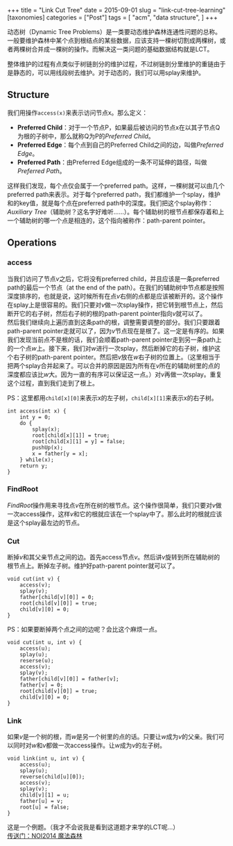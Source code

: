 +++
title = "Link Cut Tree"
date = 2015-09-01
slug = "link-cut-tree-learning"
[taxonomies]
categories = ["Post"]
tags = [
  "acm",
  "data structure",
]
+++

<div class="article_content" id="article_contents_inner_4362677851" dir="ltr">
						<p>动态树（Dynamic Tree Problems）是一类要动态维护森林连通性问题的总称。一般要维护森林中某个点到根结点的某些数据，应该支持一棵树切割成两棵树，或者两棵树合并成一棵树的操作。而解决这一类问题的基础数据结构就是LCT。</p>

<p>整体维护的过程有点类似于树链剖分的维护过程，不过树链剖分里维护的重链由于是静态的，可以用线段树去维护。对于动态的，我们可以用splay来维护。</p>

<h2>Structure  </h2>

<p>我们用操作<code>access(x)</code>来表示访问节点x。那么定义：</p>

<ul><li><strong>Preferred Child</strong>：对于一个节点P，如果最后被访问的节点x在以其子节点Q为根的子树中，那么就称Q为P的<em>Preferred Child</em>。</li>
<li><strong>Preferred Edge</strong>：每个点到自己的Preferred Child之间的边，叫做<em>Preferred Edge</em>。</li>
<li><strong>Preferred Path</strong>：由Preferred Edge组成的一条不可延伸的路径，叫做<em>Preferred Path</em>。</li>
</ul><p>这样我们发现，每个点仅会属于一个preferred path。这样，一棵树就可以由几个preferred path来表示。对于每个preferred path，我们都维护一个splay，维护和的key值，就是每个点在preferred path中的深度。我们把这个splay称作：<em>Auxiliary Tree</em>（辅助树？这名字好难听……）。每个辅助树的根节点都保存着和上一个辅助树的哪一个点是相连的，这个指向被称作：path-parent pointer。</p>

<h2>Operations  </h2>

<h3>access</h3>

<p>当我们访问了节点<em>v</em>之后，它将没有preferred child，并且应该是一条preferred path的最后一个节点（at the end of the path）。在我们的辅助树中节点都是按照深度排序的，也就是说，这时候所有在点<em>v</em>右侧的点都是应该被断开的。这个操作在splay上是很容易的。我们只要对<em>v</em>做一次splay操作，把它转到根节点上，然后断开它的右子树，然后右子树的根的path-parent pointer指向<em>v</em>就可以了。 <br>
然后我们继续向上遍历直到这条path的根，调整需要调整的部分。我们只要跟着path-parent pointer走就可以了，因为<em>v</em>节点现在是根了。这一定是有序的。如果我们发现当前点不是根的话，我们会顺着path-parent pointer走到另一条path上的一个点<em>w</em>上。接下来，我们对<em>w</em>进行一次splay，然后断掉它的右子树，维护这个右子树的path-parent pointer。然后把<em>v</em>放在<em>w</em>右子树的位置上。（这里相当于把两个splay合并起来了。可以合并的原因是因为所有在<em>v</em>所在的辅助树里的点的深度都应该比<em>w</em>大。因为一直的有序可以保证这一点。）对<em>v</em>再做一次splay。重复这个过程，直到我们走到了根上。</p>

<p>PS：这里都用<code>child[x][0]</code>来表示x的左子树，<code>child[x][1]</code>来表示x的右子树。  </p>

<pre style="max-width: 1241px; overflow: auto;"><code>int access(int x) {
    int y = 0;
    do {
        splay(x);
        root[child[x][1]] = true;
        root[child[x][1] = y] = false;
        pushUp(x);
        x = father[y = x];
    } while(x);
    return y;
}
</code></pre>

<h3>FindRoot</h3>

<p><em>FindRoot</em>操作用来寻找点<em>v</em>在所在树的根节点。这个操作很简单，我们只要对<em>v</em>做一次access操作，这样<em>v</em>和它的根就应该在一个splay中了。那么此时的根就应该是这个splay最左边的节点。</p>

<h3>Cut</h3>

<p>断掉<em>v</em>和其父亲节点之间的边。首先access节点<em>v</em>。然后讲<em>v</em>旋转到所在辅助树的根节点上。断掉左子树。维护好path-parent pointer就可以了。</p>

<pre style="max-width: 1241px; overflow: auto;"><code>void cut(int v) {
    access(v);
    splay(v);
    father[child[v][0]] = 0;
    root[child[v][0]] = true;
    child[v][0] = 0;
}
</code></pre>

<p>PS：如果要断掉两个点之间的边呢？会比这个麻烦一点。  </p>

<pre style="max-width: 1241px; overflow: auto;"><code>void cut(int u, int v) {
    access(u);
    splay(u);
    reserse(u);
    access(v);
    splay(v);
    father[child[v][0]] = father[v];
    father[v] = 0;
    root[child[v][0]] = true;
    child[v][0] = 0;
}
</code></pre>

<h3>Link</h3>

<p>如果<em>v</em>是一个树的根，而<em>w</em>是另一个树里的点的话。只要让<em>w</em>成为<em>v</em>的父亲。我们可以同时对<em>w</em>和<em>v</em>都做一次access操作。让<em>w</em>成为<em>v</em>的左子树。</p>

<pre style="max-width: 1241px; overflow: auto;"><code>void link(int u, int v) {
    access(u);
    splay(u);
    reverse(child[u][0]);
    access(v);
    splay(v);
    child[v][1] = u;
    father[u] = v;
    root[u] = false;
}
</code></pre>

<p>这是一个例题。（我才不会说我是看到这道题才来学的LCT呢…） <br><a href="http://www.lydsy.com:808/JudgeOnline/problem.php?id=3669" target="_blank" class="underlink bluelink" tabindex="-1">传送门：NOI2014 魔法森林</a></p>